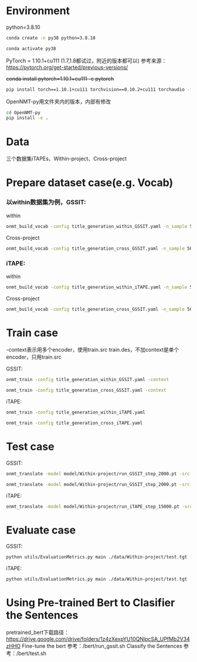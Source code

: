 # Environment
python=3.8.10
```bash
conda create -n py38 python=3.8.10
```
```bash
conda activate py38 
```


PyTorch = 1.10.1+cu111 (1.7,1.8都试过，附近的版本都可以) 参考来源：https://pytorch.org/get-started/previous-versions/

~~conda install pytorch=1.10.1+cu111 -c pytorch~~
```bash
pip install torch==1.10.1+cu111 torchvision==0.10.2+cu111 torchaudio -f https://download.pytorch.org/whl/cu111/torch_stable.html

```



OpenNMT-py用文件夹内的版本，内部有修改
```bash
cd OpenNMT-py
pip install -e .
```

# Data
三个数据集iTAPEs、Within-project、Cross-project

# Prepare dataset case(e.g. Vocab)
### 以within数据集为例，GSSIT:
within
```bash
onmt_build_vocab -config title_generation_within_GSSIT.yaml -n_sample 50000 -context
```
Cross-project
```bash
onmt_build_vocab -config title_generation_cross_GSSIT.yaml -n_sample 50000 -context
```


### iTAPE:
within 
```bash
onmt_build_vocab -config title_generation_within_iTAPE.yaml -n_sample 50000
```
Cross-project

```bash
onmt_build_vocab -config title_generation_cross_GSSIT.yaml -n_sample 50000
```

# Train case
-context表示用多个encoder，使用train.src train.des，不加context是单个encoder，只用train.src 

GSSIT:
```bash
onmt_train -config title_generation_within_GSSIT.yaml -context
```
```bash
onmt_train -config title_generation_cross_GSSIT.yaml -context
```

iTAPE:
```bash
onmt_train -config title_generation_within_iTAPE.yaml
```
```bash
onmt_train -config title_generation_cross_iTAPE.yaml
```

# Test case
GSSIT:
```bash
onmt_translate -model model/Within-project/run_GSSIT_step_2000.pt -src data/Within-project/test.src -des data/Within-project/test.des -exp data/Within-project/test.exp -rep data/Within-project/test.rep -oth data/Within-project/test.oth -output data/Within-project/test.pred.GSSIT -gpu 0 -verbose -context
```
```bash
onmt_translate -model model/Within-project/run_GSSIT_step_2000.pt -src data/Within-project/test.src -output data/Within-project/test.pred.GSSIT -gpu 0 -verbose
```
iTAPE:
```bash
onmt_translate -model model/Within-project/run_iTAPE_step_15000.pt -src data/Within-project/test.src  -output data/Within-project/test.pred.iTAPE -gpu 0 -verbose
```

# Evaluate case
GSSIT:
```bash
python utils/EvaluationMetrics.py main ./data/Within-project/test.tgt ./data/Within-project/test.pred.GSSIT
```

iTAPE:
```bash
python utils/EvaluationMetrics.py main ./data/Within-project/test.tgt ./data/Within-project/test.pred.iTAPE
```

# Using Pre-trained Bert to Clasifier the Sentences
pretrained_bert下载路径：https://drive.google.com/drive/folders/1z4zXexpYU10QNlpcSA_UPfMb2V34zHHO
Fine-tune the bert 参考：/bert/run_gssit.sh
Classify the Sentences 参考：/bert/test.sh